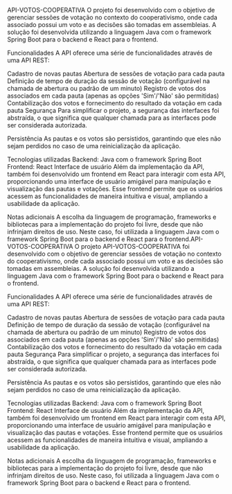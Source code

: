 API-VOTOS-COOPERATIVA
O projeto foi desenvolvido com o objetivo de gerenciar sessões de votação no contexto do cooperativismo, onde cada associado possui um voto e as decisões são tomadas em assembleias. A solução foi desenvolvida utilizando a linguagem Java com o framework Spring Boot para o backend e React para o frontend.

Funcionalidades
A API oferece uma série de funcionalidades através de uma API REST:

Cadastro de novas pautas
Abertura de sessões de votação para cada pauta
Definição de tempo de duração da sessão de votação (configurável na chamada de abertura ou padrão de um minuto)
Registro de votos dos associados em cada pauta (apenas as opções 'Sim'/'Não' são permitidas)
Contabilização dos votos e fornecimento do resultado da votação em cada pauta
Segurança
Para simplificar o projeto, a segurança das interfaces foi abstraída, o que significa que qualquer chamada para as interfaces pode ser considerada autorizada.

Persistência
As pautas e os votos são persistidos, garantindo que eles não sejam perdidos no caso de uma reinicialização da aplicação.

Tecnologias utilizadas
Backend: Java com o framework Spring Boot
Frontend: React
Interface de usuário
Além da implementação da API, também foi desenvolvido um frontend em React para interagir com esta API, proporcionando uma interface de usuário amigável para manipulação e visualização das pautas e votações. Esse frontend permite que os usuários acessem as funcionalidades de maneira intuitiva e visual, ampliando a usabilidade da aplicação.

Notas adicionais
A escolha da linguagem de programação, frameworks e bibliotecas para a implementação do projeto foi livre, desde que não infrinjam direitos de uso. Neste caso, foi utilizada a linguagem Java com o framework Spring Boot para o backend e React para o frontend.API-VOTOS-COOPERATIVA
O projeto API-VOTOS-COOPERATIVA foi desenvolvido com o objetivo de gerenciar sessões de votação no contexto do cooperativismo, onde cada associado possui um voto e as decisões são tomadas em assembleias. A solução foi desenvolvida utilizando a linguagem Java com o framework Spring Boot para o backend e React para o frontend.

Funcionalidades
A API oferece uma série de funcionalidades através de uma API REST:

Cadastro de novas pautas
Abertura de sessões de votação para cada pauta
Definição de tempo de duração da sessão de votação (configurável na chamada de abertura ou padrão de um minuto)
Registro de votos dos associados em cada pauta (apenas as opções 'Sim'/'Não' são permitidas)
Contabilização dos votos e fornecimento do resultado da votação em cada pauta
Segurança
Para simplificar o projeto, a segurança das interfaces foi abstraída, o que significa que qualquer chamada para as interfaces pode ser considerada autorizada.

Persistência
As pautas e os votos são persistidos, garantindo que eles não sejam perdidos no caso de uma reinicialização da aplicação.

Tecnologias utilizadas
Backend: Java com o framework Spring Boot
Frontend: React
Interface de usuário
Além da implementação da API, também foi desenvolvido um frontend em React para interagir com esta API, proporcionando uma interface de usuário amigável para manipulação e visualização das pautas e votações. Esse frontend permite que os usuários acessem as funcionalidades de maneira intuitiva e visual, ampliando a usabilidade da aplicação.

Notas adicionais
A escolha da linguagem de programação, frameworks e bibliotecas para a implementação do projeto foi livre, desde que não infrinjam direitos de uso. Neste caso, foi utilizada a linguagem Java com o framework Spring Boot para o backend e React para o frontend.
